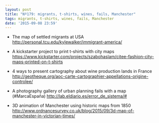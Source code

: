 ```yaml
---
layout: post
title: "Nº179: migrants, t-shirts, wines, fails, Manchester"
tags: migrants, t-shirts, wines, fails, Manchester
date: '2015-09-08 23:59'
---
```


* The map of settled migrants at USA
  http://personal.tcu.edu/kylewalker/immigrant-america/

* A kickstarter project to print t-shirts with city maps
  https://www.kickstarter.com/projects/szabohaslam/citee-fashion-city-maps-printed-on-t-shirts

* 4 ways to present cartography about wine production lands in France
  http://geotheque.org/aoc-carte-cartographier-appellations-origine-controlee/

* A photography gallery of urban planning fails with a map (#MarcaEspaña)
  http://lab.eldiario.es/error_de_sistema/# 

* 3D animation of Manchester using historic maps from 1850
  http://www.ordnancesurvey.co.uk/blog/2015/09/3d-map-of-manchester-in-victorian-times/
